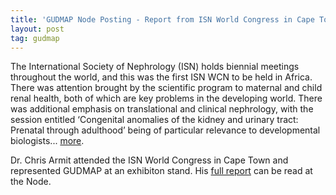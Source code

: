 ```yaml
---
title: 'GUDMAP Node Posting - Report from ISN World Congress in Cape Town (March 13-17, 2015)'
layout: post
tag: gudmap
---
```


The International Society of Nephrology (ISN) holds biennial meetings throughout the world, and this was the first ISN WCN to be held in Africa. There was attention brought by the scientific program to maternal and child renal health, both of which are key problems in the developing world. There was additional emphasis on translational and clinical nephrology, with the session entitled ‘Congenital anomalies of the kidney and urinary tract: Prenatal through adulthood’ being of particular relevance to developmental biologists... [more](http://thenode.biologists.com/report-on-gudmap-outreach-at-isn-world-congress-of-nephrology-isn-wcn/events/).

Dr. Chris Armit attended the ISN World Congress in Cape Town and represented GUDMAP at an exhibiton stand. His [full report](http://thenode.biologists.com/report-on-gudmap-outreach-at-isn-world-congress-of-nephrology-isn-wcn/events/) can be read at the Node.
